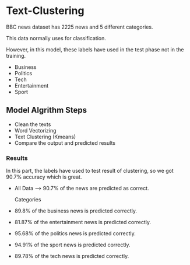 # Text-Clustering

BBC news dataset has 2225 news and 5 different categories.

This data normally uses for classification.

However, in this model, these labels have used in the test phase not in the training.

* Business 
* Politics 
* Tech 
* Entertainment 
* Sport
## Model Algrithm Steps
* Clean the texts
* Word Vectorizing
* Text Clustering (Kmeans)
* Compare the output and predicted results

### Results

In this part, the labels have used to test result of clustering, so we got 90.7% accuracy which is great.

* All Data --> 90.7% of the news are predicted as correct.

  Categories

* 89.8% of the business news is predicted correctly.

* 81.87% of the entertainment news is predicted correctly.

* 95.68% of the politics news is predicted correctly.

* 94.91% of the sport news is predicted correctly.

* 89.78% of the tech news is predicted correctly.
